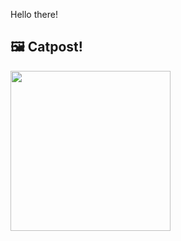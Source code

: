 Hello there!



## 🖼️ Catpost!

<sub>
    <img src="https://cdn2.thecatapi.com/images/8tk.jpg" height="256">
</sub>

